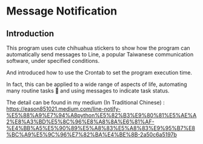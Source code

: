 # Message Notification

## Introduction

This program uses cute chihuahua stickers to show how the program can automatically send messages to Line, a popular Taiwanese communication software, under specified conditions. 

And introduced how to use the Crontab to set the program execution time. 

In fact, this can be applied to a wide range of aspects of life, automating many routine tasks  and using messages to indicate task status.

The detail can be found in my medium (In Traditional Chinese) : https://eason851021.medium.com/line-notify-%E5%88%A9%E7%94%A8python%E5%82%B3%E9%80%81%E5%AE%A2%E8%A3%BD%E5%8C%96%E8%A8%8A%E6%81%AF-%E4%BB%A5%E5%90%89%E5%A8%83%E5%A8%83%E9%95%B7%E8%BC%A9%E5%9C%96%E7%82%BA%E4%BE%8B-2a50c6a5197b